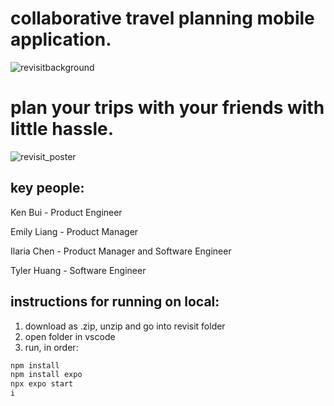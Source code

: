 # collaborative travel planning mobile application. 
![revisitbackground](https://github.com/user-attachments/assets/417c1534-fc62-488f-b761-18dc3fc9f8f6)
# plan your trips with your friends with little hassle.
![revisit_poster](https://github.com/user-attachments/assets/3d754f6b-631d-4858-9e68-2d8fb23efb05)

## key people:
Ken Bui - Product Engineer

Emily Liang - Product Manager

Ilaria Chen - Product Manager and Software Engineer

Tyler Huang - Software Engineer

## instructions for running on local:
1. download as .zip, unzip and go into revisit folder
2. open folder in vscode
3. run, in order:
```bash
npm install
npm install expo
npx expo start
i
```
